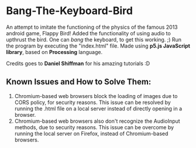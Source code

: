 # Bang-The-Keyboard-Bird
An attempt to imitate the functioning of the physics of the famous 2013 android game, Flappy Bird!
Added the functionality of using audio to upthrust the bird. One can *bang* the keyboard, to get this working. ;)
Run the program by executing the "index.html" file.
Made using **p5.js JavaScript library**, based on **Processing** language.

Credits goes to **Daniel Shiffman** for his amazing tutorials :D

## Known Issues and How to Solve Them:
1. Chromium-based web browsers block the loading of images due to CORS policy, for security reasons.
   This issue can be resolved by running the .html file on a local server instead of directly opening in a browser.
2. Chromium-based web browsers also don't recognize the AudioInput methods, due to security reasons.
   This issue can be overcome by running the local server on Firefox, instead of Chromium-based browsers.
